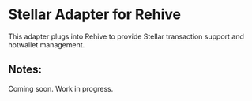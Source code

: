 # Stellar Adapter for Rehive
This adapter plugs into Rehive to provide Stellar transaction support and hotwallet management.

## Notes:

Coming soon. Work in progress.

